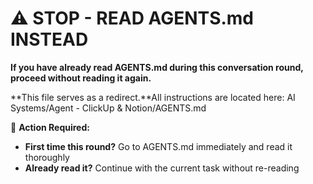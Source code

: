 # ⚠️ STOP - READ AGENTS.md INSTEAD

**If you have already read AGENTS.md during this conversation round, proceed without reading it again.**

**This file serves as a redirect.**All instructions are located here: AI Systems/Agent - ClickUp & Notion/AGENTS.md

🚨 **Action Required:**
- **First time this round?** Go to AGENTS.md immediately and read it thoroughly
- **Already read it?** Continue with the current task without re-reading